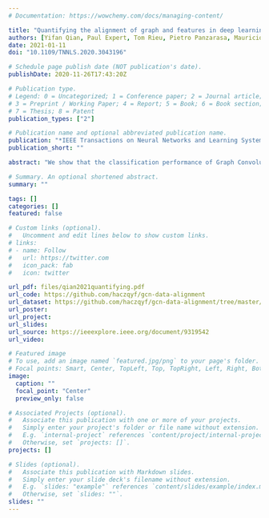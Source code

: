 ```yaml
---
# Documentation: https://wowchemy.com/docs/managing-content/

title: "Quantifying the alignment of graph and features in deep learning"
authors: [Yifan Qian, Paul Expert, Tom Rieu, Pietro Panzarasa, Mauricio Barahona]
date: 2021-01-11
doi: "10.1109/TNNLS.2020.3043196"

# Schedule page publish date (NOT publication's date).
publishDate: 2020-11-26T17:43:20Z

# Publication type.
# Legend: 0 = Uncategorized; 1 = Conference paper; 2 = Journal article;
# 3 = Preprint / Working Paper; 4 = Report; 5 = Book; 6 = Book section;
# 7 = Thesis; 8 = Patent
publication_types: ["2"]

# Publication name and optional abbreviated publication name.
publication: "*IEEE Transactions on Neural Networks and Learning Systems*"
publication_short: ""

abstract: "We show that the classification performance of Graph Convolutional Networks is related to the alignment between features, graph and ground truth, which we quantify using a subspace alignment measure corresponding to the Frobenius norm of the matrix of pairwise chordal distances between three subspaces associated with features, graph and ground truth. The proposed measure is based on the principal angles between subspaces and has both spectral and geometrical interpretations. We showcase the relationship between the subspace alignment measure and the classification performance through the study of limiting cases of Graph Convolutional Networks as well as systematic randomizations of both features and graph structure applied to a constructive example and several examples of citation networks of different origin. The analysis also reveals the relative importance of the graph and features for classification purposes."

# Summary. An optional shortened abstract.
summary: ""

tags: []
categories: []
featured: false

# Custom links (optional).
#   Uncomment and edit lines below to show custom links.
# links:
# - name: Follow
#   url: https://twitter.com
#   icon_pack: fab
#   icon: twitter

url_pdf: files/qian2021quantifying.pdf
url_code: https://github.com/haczqyf/gcn-data-alignment
url_dataset: https://github.com/haczqyf/gcn-data-alignment/tree/master/alignment/data
url_poster:
url_project:
url_slides:
url_source: https://ieeexplore.ieee.org/document/9319542
url_video:

# Featured image
# To use, add an image named `featured.jpg/png` to your page's folder. 
# Focal points: Smart, Center, TopLeft, Top, TopRight, Left, Right, BottomLeft, Bottom, BottomRight.
image:
  caption: ""
  focal_point: "Center"
  preview_only: false

# Associated Projects (optional).
#   Associate this publication with one or more of your projects.
#   Simply enter your project's folder or file name without extension.
#   E.g. `internal-project` references `content/project/internal-project/index.md`.
#   Otherwise, set `projects: []`.
projects: []

# Slides (optional).
#   Associate this publication with Markdown slides.
#   Simply enter your slide deck's filename without extension.
#   E.g. `slides: "example"` references `content/slides/example/index.md`.
#   Otherwise, set `slides: ""`.
slides: ""
---
```

